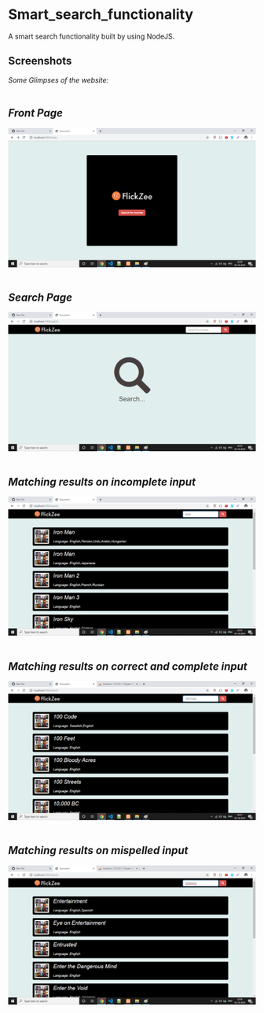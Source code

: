 # Smart_search_functionality
A smart search functionality built by using NodeJS. 
## Screenshots
*Some Glimpses of the website:*
<br/><br/>
## *Front Page*<br>
<img src="/images/image1.png"><br/><br/>
## *Search Page*<br>
<img src="/images/image2.png"><br/><br/>
## *Matching results on incomplete input*<br>
<img src="/images/image3.png"><br/><br/>
## *Matching results on correct and complete input*<br>
<img src="/images/image4.png"><br/><br/>
## *Matching results on mispelled input* <br>
<img src="/images/image5.png"><br/><br/>

